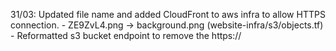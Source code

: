 31/03: Updated file name and added CloudFront to aws infra to allow HTTPS connection.
    - ZE9ZvL4.png -> background.png (website-infra/s3/objects.tf) 
    - Reformatted s3 bucket endpoint to remove the https:// 